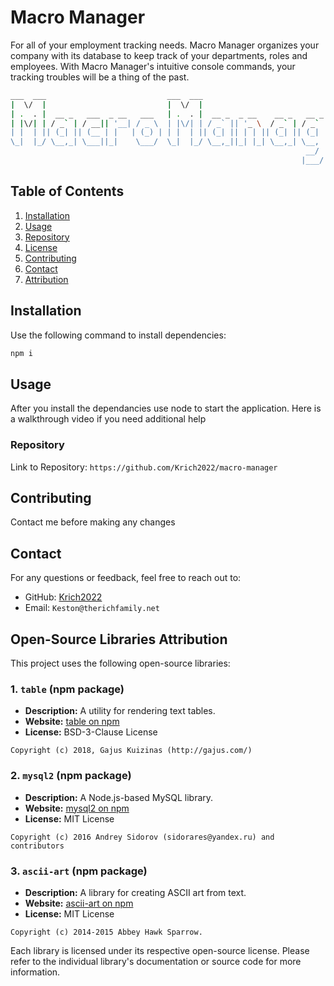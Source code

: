 # Macro Manager

For all of your employment tracking needs. Macro Manager organizes your company with its database to keep track of your departments, roles and employees. With Macro Manager's intuitive console commands, your tracking troubles will be a thing of the past.

```bash
___  ___                           ___  ___
|  \/  |                           |  \/  |
| .  . |  __ _   ___  _ __   ___   | .  . |  __ _  _ __    __ _   __ _   ___  _ __
| |\/| | / _` | / __|| '__| / _ \  | |\/| | / _` || '_ \  / _` | / _` | / _ \| '__|
| |  | || (_| || (__ | |   | (_) | | |  | || (_| || | | || (_| || (_| ||  __/| |
\_|  |_/ \__,_| \___||_|    \___/  \_|  |_/ \__,_||_| |_| \__,_| \__, | \___||_|
                                                                  __/ |
                                                                 |___/
```

## Table of Contents

1. [Installation](#installation)
2. [Usage](#usage)
3. [Repository](#repository)
4. [License](#license)
5. [Contributing](#contributing)
6. [Contact](#contact)
7. [Attribution](#open-source-libraries-attribution)

## Installation

Use the following command to install dependencies:

```bash
npm i
```

## Usage

After you install the dependancies use node to start the application. Here is a walkthrough video if you need additional help

### Repository

Link to Repository: `https://github.com/Krich2022/macro-manager`

## Contributing

Contact me before making any changes

## Contact

For any questions or feedback, feel free to reach out to:

- GitHub: [Krich2022](https://github.com/Krich2022)
- Email: `Keston@therichfamily.net`

## Open-Source Libraries Attribution

This project uses the following open-source libraries:

### 1. `table` (npm package)

- **Description:** A utility for rendering text tables.
- **Website:** [table on npm](https://www.npmjs.com/package/table)
- **License:** BSD-3-Clause License

```plaintext
Copyright (c) 2018, Gajus Kuizinas (http://gajus.com/)
```

### 2. `mysql2` (npm package)

- **Description:** A Node.js-based MySQL library.
- **Website:** [mysql2 on npm](https://www.npmjs.com/package/mysql2)
- **License:** MIT License

```plaintext
Copyright (c) 2016 Andrey Sidorov (sidorares@yandex.ru) and contributors
```

### 3. `ascii-art` (npm package)

- **Description:** A library for creating ASCII art from text.
- **Website:** [ascii-art on npm](https://www.npmjs.com/package/ascii-art)
- **License:** MIT License

```plaintext
Copyright (c) 2014-2015 Abbey Hawk Sparrow.
```

Each library is licensed under its respective open-source license. Please refer to the individual library's documentation or source code for more information.

